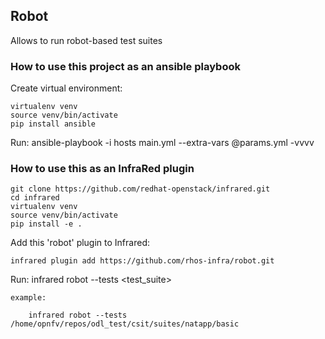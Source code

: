 ## Robot

Allows to run robot-based test suites

### How to use this project as an ansible playbook

Create virtual environment:

    virtualenv venv
    source venv/bin/activate
    pip install ansible

Run:
    ansible-playbook -i hosts main.yml --extra-vars @params.yml -vvvv

### How to use this as an InfraRed plugin

    git clone https://github.com/redhat-openstack/infrared.git
    cd infrared
    virtualenv venv
    source venv/bin/activate
    pip install -e .

Add this 'robot' plugin to Infrared:

    infrared plugin add https://github.com/rhos-infra/robot.git

Run:
    infrared robot --tests <test_suite>
    
    example:
    
        infrared robot --tests /home/opnfv/repos/odl_test/csit/suites/natapp/basic
